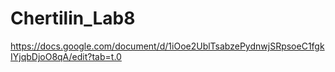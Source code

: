 # Chertilin_Lab8
https://docs.google.com/document/d/1iOoe2UblTsabzePydnwjSRpsoeC1fgkIYjqbDjoO8qA/edit?tab=t.0
